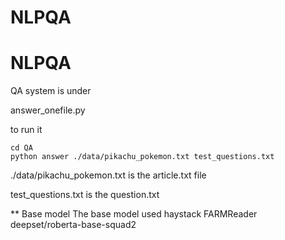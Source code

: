 # NLPQA

# NLPQA
QA system is under  

answer_onefile.py   

to run it  
```
cd QA   
python answer ./data/pikachu_pokemon.txt test_questions.txt    
```
 ./data/pikachu_pokemon.txt is the article.txt file  

test_questions.txt  is the question.txt   

** Base model 
The base model used haystack FARMReader deepset/roberta-base-squad2  




